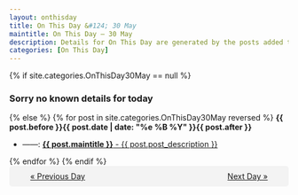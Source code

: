 ```yaml
---
layout: onthisday
title: On This Day &#124; 30 May
maintitle: On This Day — 30 May
description: Details for On This Day are generated by the posts added to the website so the content is subject to changes/updates over time.
categories: [On This Day]
---
```


{% if site.categories.OnThisDay30May == null %}
<h3>Sorry no known details for today</h3>
{% else %}
{% for post in site.categories.OnThisDay30May reversed %}
<strong>{{ post.before }}{{ post.date | date: "%e %B %Y" }}{{ post.after }}</strong>
<ul>
<li> ——: <a class="{{ post.class }}" href="{{ post.url }}"><strong>{{ post.maintitle }}</strong> - {{ post.post_description }}</a></li>
</ul>
{% endfor %}
{% endif %}
<br />
<div style="background-color: #f3f3f3; padding: 10px; border-radius: 5px; text-align: center; display: flex; justify-content: space-evenly;">
<a href="/onthisday/05/05-29">« Previous Day</a>
<span style="visibility:hidden;">[ Visit Leap Year February 29 ]</span>
<a href="/onthisday/05/05-31">Next Day »</a>
</div>
